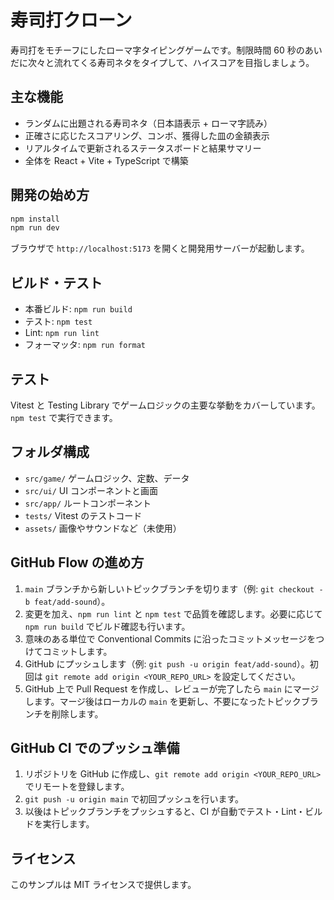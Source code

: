 # 寿司打クローン

寿司打をモチーフにしたローマ字タイピングゲームです。制限時間 60 秒のあいだに次々と流れてくる寿司ネタをタイプして、ハイスコアを目指しましょう。

## 主な機能

- ランダムに出題される寿司ネタ（日本語表示 + ローマ字読み）
- 正確さに応じたスコアリング、コンボ、獲得した皿の金額表示
- リアルタイムで更新されるステータスボードと結果サマリー
- 全体を React + Vite + TypeScript で構築

## 開発の始め方

```bash
npm install
npm run dev
```

ブラウザで `http://localhost:5173` を開くと開発用サーバーが起動します。

## ビルド・テスト

- 本番ビルド: `npm run build`
- テスト: `npm test`
- Lint: `npm run lint`
- フォーマッタ: `npm run format`

## テスト

Vitest と Testing Library でゲームロジックの主要な挙動をカバーしています。`npm test` で実行できます。

## フォルダ構成

- `src/game/` ゲームロジック、定数、データ
- `src/ui/` UI コンポーネントと画面
- `src/app/` ルートコンポーネント
- `tests/` Vitest のテストコード
- `assets/` 画像やサウンドなど（未使用）

## GitHub Flow の進め方

1. `main` ブランチから新しいトピックブランチを切ります（例: `git checkout -b feat/add-sound`）。
2. 変更を加え、`npm run lint` と `npm test` で品質を確認します。必要に応じて `npm run build` でビルド確認も行います。
3. 意味のある単位で Conventional Commits に沿ったコミットメッセージをつけてコミットします。
4. GitHub にプッシュします（例: `git push -u origin feat/add-sound`）。初回は `git remote add origin <YOUR_REPO_URL>` を設定してください。
5. GitHub 上で Pull Request を作成し、レビューが完了したら `main` にマージします。マージ後はローカルの `main` を更新し、不要になったトピックブランチを削除します。

## GitHub CI でのプッシュ準備

1. リポジトリを GitHub に作成し、`git remote add origin <YOUR_REPO_URL>` でリモートを登録します。
2. `git push -u origin main` で初回プッシュを行います。
3. 以後はトピックブランチをプッシュすると、CI が自動でテスト・Lint・ビルドを実行します。

## ライセンス

このサンプルは MIT ライセンスで提供します。
<!-- Meaningless comment added at Tue Sep 16 12:19:46 UTC 2025 -->
<!-- Meaningless comment added at Wed Sep 17 10:50:21 UTC 2025 -->
